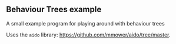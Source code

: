 ## Behaviour Trees example
A small example program for playing around with behaviour trees

Uses the `aido` library: https://github.com/mmower/aido/tree/master.

